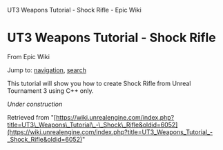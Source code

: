 UT3 Weapons Tutorial - Shock Rifle - Epic Wiki             

UT3 Weapons Tutorial - Shock Rifle
==================================

From Epic Wiki

Jump to: [navigation](#mw-navigation), [search](#p-search)

This tutorial will show you how to create Shock Rifle from Unreal Tournament 3 using C++ only.

_Under construction_

Retrieved from "[https://wiki.unrealengine.com/index.php?title=UT3\_Weapons\_Tutorial\_-\_Shock\_Rifle&oldid=6052](https://wiki.unrealengine.com/index.php?title=UT3_Weapons_Tutorial_-_Shock_Rifle&oldid=6052)"